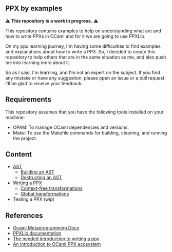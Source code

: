 ## PPX by examples

:warning: **This repository is a work in progress.** :warning:

This repository contains examples to help on understanding what are and how to write PPXs in OCaml and for it we are going to use PPXLib.

On my ppx learning journey, I'm having some difficulties to find examples and explanations about how to write a PPX. So, I decided to create this repository to help others that are in the same situation as me, and also push me into learning more about it. 

So as I said, I'm learning, and I'm not an expert on the subject. If you find any mistake or have any suggestion, please open an issue or a pull request. I'll be glad to receive your feedback.

## Requirements

This repository assumes that you have the following tools installed on your machine:

- OPAM: To manage OCaml dependencies and versions.
- Make: To use the Makefile commands for building, cleaning, and running the project.

## Content

- [AST](./examples/1%20-%20AST/README.md)
    - [Building an AST](./examples/1%20-%20AST/a%20-%20Building%20AST/README.md)
    - [Destructing an AST](./examples/1%20-%20AST/b%20-%20Destructing%20AST/README.md)
- [Writing a PPX](./examples/2%20-%20Writing%20PPXs/README.md)
    - [Context-free transformations](./examples/2%20-%20Writing%20PPXs/a%20-%20Context%20Free/README.md)
    - [Global transformations](./examples/2%20-%20Writing%20PPXs/b%20-%20Global/README.md)
- Testing a PPX (wip)

## References

- [Ocaml Metaprogramming Docs](https://ocaml.org/docs/metaprogramming)
- [PPXLib documentation](https://ocaml-ppx.github.io/ppxlib/ppxlib/index.html)
- [The needed introduction to writing a ppx](https://www.youtube.com/live/dMoRMqQ6GLs?feature=shared&t=4251)
- [An introduction to OCaml PPX ecosystem
](https://tarides.com/blog/2019-05-09-an-introduction-to-ocaml-ppx-ecosystem/)
